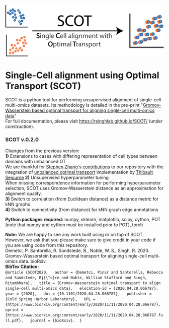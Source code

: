 
![](assets/SCOT_logo.png)

# Single-Cell alignment using Optimal Transport (SCOT)

SCOT is a python tool for performing unsupervised alignment of single-cell multi-omics datasets. Its methodology is detailed in the pre-print "[Gromov-Wasserstein based optimal transport for aligning single-cell multi-omics data](https://www.biorxiv.org/content/10.1101/2020.04.28.066787v2)"  
For full documentation, please visit https://rsinghlab.github.io/SCOT/ (under construction).  

### SCOT v.0.2.0  
Changes from the previous version:  
**1)** Extensions to cases with differing representation of cell types between domains with unbalanced OT   
We are thankful for [Stephen Zhang](http://zsteve.phatcode.net/about/)'s [contributions](https://github.com/zsteve/SCOT) to our repository with the integration of [unbalanced optimal transport](https://arxiv.org/abs/1910.12958) implementation by [Thibault Sejourne](https://github.com/thibsej/unbalanced_gromov_wasserstein) 
**2)** Unsupervised hyperparameter tuning  
When missing correspondence information for performing hyperparameter selection, SCOT uses Gromov-Wasserstein distance as an approximation for alignment quality.  
**3)** Switch to correlation (from Euclidean distance) as a distance metric for kNN graphs  
**4)** Switch to connectivity (from distance) for kNN graph edge annotations  

**Python packages required:**
numpy, sklearn, matplotlib, scipy, cython, POT (note that numpy and cython must be installed prior to POT), torch  

**Note:** We are happy to see any work built using or on top of SCOT. However, we ask that you please make sure to give credit in your code if you are using code from this repository.  
Demetci, P. Santorella, R. Sandstede, B., Noble, W. S., Singh, R. 2020. Gromov-Wasserstein based optimal transport for aligning single-cell multi-omics data. bioRxiv.  
**BibTex Citation:**  
`@article {SCOT2020,  
	author = {Demetci, Pinar and Santorella, Rebecca and Sandstede, Bj{\"o}rn and Noble, William Stafford and Singh, Ritambhara},  
	title = {Gromov-Wasserstein optimal transport to align single-cell multi-omics data},  
	elocation-id = {2020.04.28.066787},  
	year = {2020},  
	doi = {10.1101/2020.04.28.066787},  
	publisher = {Cold Spring Harbor Laboratory},  
	URL = {https://www.biorxiv.org/content/early/2020/11/11/2020.04.28.066787},  
	eprint = {https://www.biorxiv.org/content/early/2020/11/11/2020.04.28.066787.full.pdf},  
	journal = {bioRxiv}. 
}`   

